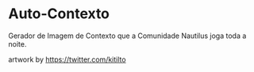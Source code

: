 # Auto-Contexto
Gerador de Imagem de Contexto que a Comunidade Nautilus joga toda a noite.

artwork by https://twitter.com/kitilto
